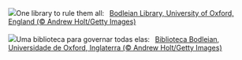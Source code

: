 ![](https://www.bing.com/th?id=OHR.BodleianCeiling_EN-GB7979385278_UHD.jpg&w=1000)One library to rule them all:&nbsp;&ensp;[Bodleian Library, University of Oxford, England (© Andrew Holt/Getty Images)](https://www.bing.com/th?id=OHR.BodleianCeiling_EN-GB7979385278_UHD.jpg)
<br><br/>
![](https://www.bing.com/th?id=OHR.BodleianCeiling_PT-BR0267945002_UHD.jpg&w=1000)Uma biblioteca para governar todas elas:&nbsp;&ensp;[Biblioteca Bodleian, Universidade de Oxford, Inglaterra (© Andrew Holt/Getty Images)](https://www.bing.com/th?id=OHR.BodleianCeiling_PT-BR0267945002_UHD.jpg)
<br><br/>
